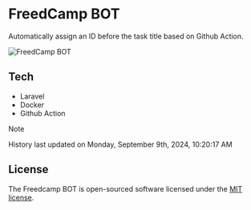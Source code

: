# FreedCamp BOT

Automatically assign an ID before the task title based on Github Action.

![FreedCamp BOT](https://repository-images.githubusercontent.com/737932867/7d34798b-2680-471c-b089-a78a718d3d6a)

## Tech

- Laravel
- Docker
- Github Action

> [!NOTE]  
> History last updated on Monday, September 9th, 2024, 10:20:17 AM

## License

The Freedcamp BOT is open-sourced software licensed under the [MIT license](https://opensource.org/licenses/MIT).
